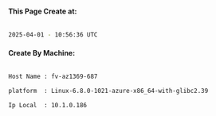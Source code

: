 
   
#### This Page Create at:

```bash

2025-04-01 - 10:56:36 UTC

```

#### Create By Machine:

```bash

Host Name : fv-az1369-687

platform  : Linux-6.8.0-1021-azure-x86_64-with-glibc2.39

Ip Local  : 10.1.0.186

```

